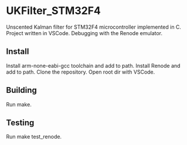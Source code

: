 # UKFilter_STM32F4
Unscented Kalman filter for STM32F4 microcontroller implemented in C.  
Project written in VSCode. Debugging with the Renode emulator.

## Install
Install arm-none-eabi-gcc toolchain and add to path.
Install Renode and add to path.
Clone the repository.
Open root dir with VSCode.

## Building
Run make.

## Testing
Run make test_renode.
